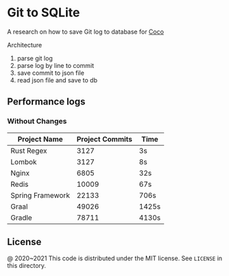 # Git to SQLite

A research on how to save Git log to database for [Coco](https://github.com/inherd/coco)

Architecture

1. parse git log
2. parse log by line to commit
3. save commit to json file
4. read json file and save to db

## Performance logs

### Without Changes

| Project Name     | Project Commits | Time   |
|------------------|-----------------|--------|
| Rust Regex       | 3127            | 3s    |
| Lombok           | 3127            | 8s    |
| Nginx            | 6805            | 32s    |
| Redis            | 10009           | 67s    |
| Spring Framework | 22133           | 706s   |
| Graal            | 49026           | 1425s  |
| Gradle           | 78711           | 4130s  |


License
---

@ 2020~2021 This code is distributed under the MIT license. See `LICENSE` in this directory.

